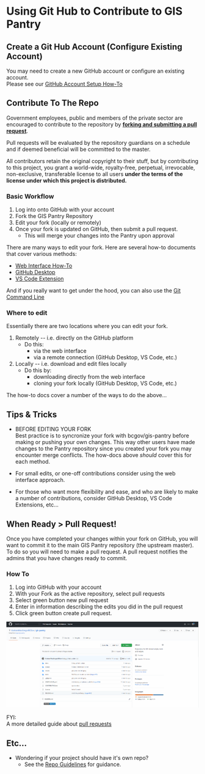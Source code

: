 # Using Git Hub to Contribute to GIS Pantry

## Create a Git Hub Account (Configure Existing Account)

You may need to create a new GitHub account or configure an existing account.  
Please see our [GitHub Account Setup How-To](how-to/GitHub_Account_Set_Up.md)

## Contribute To The Repo
Government employees, public and members of the private sector are encouraged to contribute to the repository by **<ins>forking and submitting a pull request</ins>**. 

Pull requests will be evaluated by the repository guardians on a schedule and if deemed beneficial will be committed to the master.

All contributors retain the original copyright to their stuff, but by contributing to this project, you grant a world-wide, royalty-free, perpetual, irrevocable, non-exclusive, transferable license to all users **under the terms of the license under which this project is distributed.**

### Basic Workflow
1. Log into onto GitHub with your account
1. Fork the GIS Pantry Repository
1. Edit your fork (locally or remotely)
1. Once your fork is updated on GitHub, then submit a pull request.
    - This will merge your changes into the Pantry upon approval

There are many ways to edit your fork. Here are several how-to documents that cover various methods:  

- [Web Interface How-To](how-to/GitHub_Web_Interface.md)
- [GitHub Desktop](how-to/GitHub_DesktopApplication.md)
- [VS Code Extension](how-to/GitHub_in_VSCode.md)

And if you really want to get under the hood, you can also use the [Git Command Line](https://help.github.com/articles/set-up-git) 

### Where to edit
Essentially there are two locations where you can edit your fork.

1. Remotely -- i.e. directly on the GitHub platform
    - Do this:
        - via the web interface
        - via a remote connection (GitHub Desktop, VS Code, etc.)
1. Locally -- i.e. download and edit files locally
    - Do this by:
        - downloading directly from the web interface
        - cloning your fork locally (GitHub Desktop, VS Code, etc.)

The how-to docs cover a number of the ways to do the above...

## Tips & Tricks

* BEFORE EDITING YOUR FORK  
Best practice is to syncronize your fork with bcgov/gis-pantry before making or pushing your own changes. This way other users have made changes to the Pantry repository since you created your fork you may encounter merge conflicts. The how-docs above *should* cover this for each method.

* For small edits, or one-off contributions consider using the web interface approach.

* For those who want more flexibility and ease, and who are likely to make a number of contributions, consider GitHub Desktop, VS Code Extensions, etc...

## When Ready > Pull Request!

Once you have completed your changes within your fork on GitHub, you will want to commit it to the main GIS Pantry repository (the upstream master). To do so you will need to make a pull request. A pull request notifies the admins that you have changes ready to commit.

### How To
1. Log into GitHub with your account
1. With your Fork as the active repository, select pull requests
1. Select green button new pull request
1. Enter in information describing the edits you did in the pull request
1. Click green button create pull request. 

![GitHub Create pull request](_media/GitHub_Pull_Request.gif)

FYI:  
A more detailed guide about [pull requests](https://help.github.com/articles/using-pull-requests/)

## Etc...
* Wondering if your project should have it's own repo?
    - See the [Repo Guidelines](Repo_Guidelines.md) for guidance.